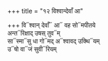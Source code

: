 +++
title = "१२ विश्वान्देवाँ आ"

+++
वि᳓श्वान् देवाँ᳓ आ᳓ वह सो᳓मपीतये  
अन्त᳓रिक्षाद् उषस् तुव᳓म्  
सा᳓स्मा᳓सु धा गो᳓मद् अ᳓श्वावद् उक्थि᳓यम्  
उ᳓षो वा᳓जं सुवी᳓रियम्